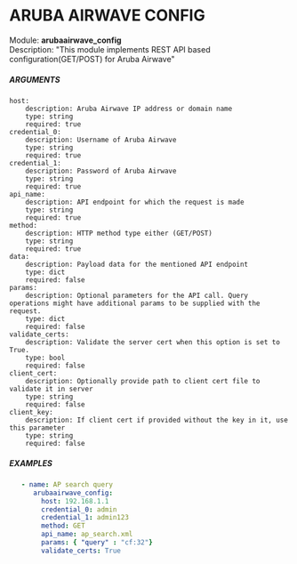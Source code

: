 # ARUBA AIRWAVE CONFIG
Module: ****arubaairwave_config****  
Description: "This module implements REST API based configuration(GET/POST) for Aruba Airwave"

##### ARGUMENTS
    host:
        description: Aruba Airwave IP address or domain name 
        type: string
        required: true
    credential_0:
        description: Username of Aruba Airwave
        type: string
        required: true
    credential_1:
        description: Password of Aruba Airwave
        type: string
        required: true
    api_name:
        description: API endpoint for which the request is made
        type: string
        required: true
    method:
        description: HTTP method type either (GET/POST)
        type: string
        required: true      
    data:
        description: Payload data for the mentioned API endpoint
        type: dict
        required: false      
    params:
        description: Optional parameters for the API call. Query operations might have additional params to be supplied with the request. 
        type: dict
        required: false 
    validate_certs:
        description: Validate the server cert when this option is set to True.
        type: bool
        required: false
    client_cert:
        description: Optionally provide path to client cert file to validate it in server
        type: string
        required: false
    client_key:        
        description: If client cert if provided without the key in it, use this parameter
        type: string
        required: false

##### EXAMPLES
```YAML
   - name: AP search query
      arubaairwave_config:
        host: 192.168.1.1
        credential_0: admin
        credential_1: admin123
        method: GET
        api_name: ap_search.xml
        params: { "query" : "cf:32"}
        validate_certs: True
```
